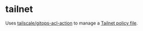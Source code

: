# tailnet

Uses [tailscale/gitops-acl-action](https://github.com/tailscale/gitops-acl-action) to manage a [Tailnet policy file](https://tailscale.com/kb/1337/acl-syntax).
